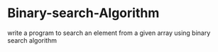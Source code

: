 # Binary-search-Algorithm
write a program to search an element from a given array using binary search algorithm
